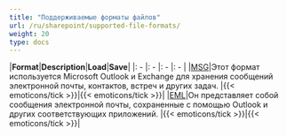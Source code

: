```yaml
---
title: "Поддерживаемые форматы файлов"
url: /ru/sharepoint/supported-file-formats/
weight: 20
type: docs
---
```




|**Format**|**Description**|**Load**|**Save**|
|: - |: - |: - |: - |
|[MSG](https://docs.fileformat.com/email/msg/)|Этот формат используется Microsoft Outlook и Exchange для хранения сообщений электронной почты, контактов, встреч и других задач. |{{< emoticons/tick >}}|{{< emoticons/tick >}}|
|[EML](https://docs.fileformat.com/email/eml/)|Он представляет собой сообщения электронной почты, сохраненные с помощью Outlook и других соответствующих приложений. |{{< emoticons/tick >}}|{{< emoticons/tick >}}|

